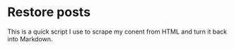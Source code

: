 # Restore posts

This is a quick script I use to scrape my conent from HTML and turn it back into Markdown.
